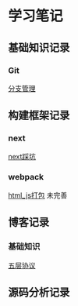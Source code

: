 # 学习笔记
## 基础知识记录
### Git
[分支管理](./LearnedRecord/git/branch.md)

## 构建框架记录
### next
[next踩坑](./buildRecord/next/readme.md)
### webpack
[html_js打包](./buildRecord/webpack/readme.md) 未完善
## 博客记录
### 基础知识
[五层协议](./writeBlog/网络基础/internet五层协议.md)

## 源码分析记录


